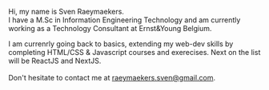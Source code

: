 Hi, my name is Sven Raeymaekers. <br>
I have a M.Sc in Information Engineering Technology and am currently working as a Technology Consultant at Ernst&Young Belgium.<br>

I am currenrly going back to basics, extending my web-dev skills by completing HTML/CSS & Javascript courses and exerecises.
Next on the list will be ReactJS and NextJS. \
<br>
Don't hesitate to contact me at raeymaekers.sven@gmail.com.

<!---
SvenRaeymaekers/SvenRaeymaekers is a ✨ special ✨ repository because its `README.md` (this file) appears on your GitHub profile.
You can click the Preview link to take a look at your changes.
--->
